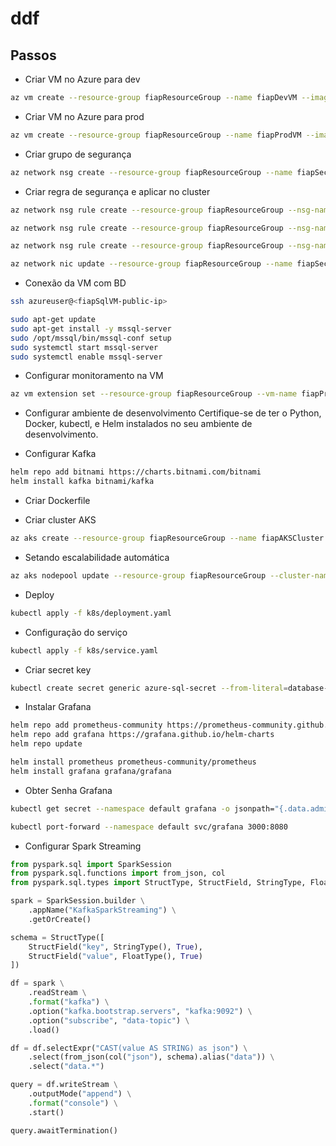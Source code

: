 # ddf

## Passos

- Criar VM no Azure para dev
```sh
az vm create --resource-group fiapResourceGroup --name fiapDevVM --image UbuntuLTS --admin-username azureuser --generate-ssh-keys
```

- Criar VM no Azure para prod
```sh
az vm create --resource-group fiapResourceGroup --name fiapProdVM --image UbuntuLTS --admin-username azureuser --generate-ssh-keys
```

- Criar grupo de segurança
```sh
az network nsg create --resource-group fiapResourceGroup --name fiapSecurity
```

- Criar regra de segurança e aplicar no cluster
```sh
az network nsg rule create --resource-group fiapResourceGroup --nsg-name fiapSecurity --name AllowSSH --protocol Tcp direction Inbound priority 1000 --source-address-prefixes 192.0.15.0 --source-port-ranges '*' --destination-address-prefixes '*' --destination-port-ranges 22 --access Allow

az network nsg rule create --resource-group fiapResourceGroup --nsg-name fiapSecurity --name AllowHTTP --protocol Tcp --direction Inbound --priority 1001 --source-address-prefixes 192.0.15.0 --source-port-ranges '*' --destination-address-prefixes '*' --destination-port-ranges 80 --access Allow

az network nsg rule create --resource-group fiapResourceGroup --nsg-name fiapSecurity --name AllowHTTPS --protocol Tcp --direction Inbound --priority 1002 --source-address-prefixes 192.0.15.0 --source-port-ranges '*' --destination-address-prefixes '*' --destination-port-ranges 443 --access Allow

az network nic update --resource-group fiapResourceGroup --name fiapSecureVMNic --network-security-group fiapSecurity
```

- Conexão da VM com BD
```sh
ssh azureuser@<fiapSqlVM-public-ip>

sudo apt-get update
sudo apt-get install -y mssql-server
sudo /opt/mssql/bin/mssql-conf setup
sudo systemctl start mssql-server
sudo systemctl enable mssql-server
```

- Configurar monitoramento na VM
```sh
az vm extension set --resource-group fiapResourceGroup --vm-name fiapProdVM --name OmsAgentForLinux --publisher Microsoft.EnterpriseCloud.Monitoring --version 1.0
```

- Configurar ambiente de desenvolvimento
Certifique-se de ter o Python, Docker, kubectl, e Helm instalados no seu ambiente de desenvolvimento.

- Configurar Kafka
```sh
helm repo add bitnami https://charts.bitnami.com/bitnami
helm install kafka bitnami/kafka
```

- Criar Dockerfile

- Criar cluster AKS
```sh
az aks create --resource-group fiapResourceGroup --name fiapAKSCluster --node-count 3 --enable-addons monitoring --generate-ssh-keys
```

- Setando escalabilidade automática
```sh
az aks nodepool update --resource-group fiapResourceGroup --cluster-name fiapAKSCluster --name nodepool1 --enable-cluster-autoscaler --min-count 1 --max-count 5
```

- Deploy
```sh
kubectl apply -f k8s/deployment.yaml
```

- Configuração do serviço
```sh
kubectl apply -f k8s/service.yaml
```

- Criar secret key
```sh
kubectl create secret generic azure-sql-secret --from-literal=database-url="mssql+pyodbc://<username>:<password>@<server>.database.windows.net:1433/<database>?driver=ODBC+Driver+17+for+SQL+Server"
```

- Instalar Grafana
```sh
helm repo add prometheus-community https://prometheus-community.github.io/helm-charts
helm repo add grafana https://grafana.github.io/helm-charts
helm repo update

helm install prometheus prometheus-community/prometheus
helm install grafana grafana/grafana
```

- Obter Senha Grafana
```sh
kubectl get secret --namespace default grafana -o jsonpath="{.data.admin-password}" | base64 --decode ; echo

kubectl port-forward --namespace default svc/grafana 3000:8080
```

- Configurar Spark Streaming
```py
from pyspark.sql import SparkSession
from pyspark.sql.functions import from_json, col
from pyspark.sql.types import StructType, StructField, StringType, FloatType

spark = SparkSession.builder \
    .appName("KafkaSparkStreaming") \
    .getOrCreate()

schema = StructType([
    StructField("key", StringType(), True),
    StructField("value", FloatType(), True)
])

df = spark \
    .readStream \
    .format("kafka") \
    .option("kafka.bootstrap.servers", "kafka:9092") \
    .option("subscribe", "data-topic") \
    .load()

df = df.selectExpr("CAST(value AS STRING) as json") \
    .select(from_json(col("json"), schema).alias("data")) \
    .select("data.*")

query = df.writeStream \
    .outputMode("append") \
    .format("console") \
    .start()

query.awaitTermination()
```